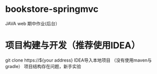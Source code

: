 # bookstore-springmvc

JAVA web 期中作业(后台）
# 项目构建与开发（推荐使用IDEA）
git clone https://${your address}
IDEA导入本地项目 （没有使用maven与gradle）
项目结构存在问题，新手实验
